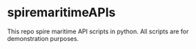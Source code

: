 # spiremaritimeAPIs
This repo spire maritime API scripts in python. All scripts are for demonstration purposes.
